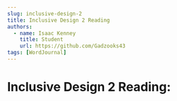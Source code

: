 ```yaml
---
slug: inclusive-design-2
title: Inclusive Design 2 Reading
authors:
  - name: Isaac Kenney
    title: Student
    url: https://github.com/Gadzooks43
tags: [WordJournal]
---
```

# Inclusive Design 2 Reading:
